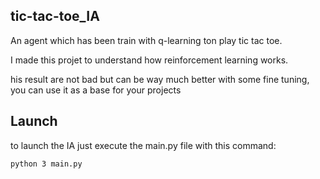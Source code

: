 ## tic-tac-toe_IA


An agent which has been train with q-learning ton play tic tac toe.

I made this projet to understand how reinforcement learning works.

his result are not bad but can be way much better with some fine tuning, you can use it as a base for your projects

## Launch

to launch the IA just execute the main.py file with this command:

```
python 3 main.py
```

